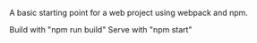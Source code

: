 A basic starting point for a web project using webpack and npm.

Build with "npm run build"
Serve with "npm start"